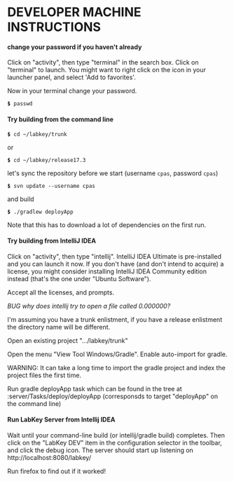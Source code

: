 # DEVELOPER MACHINE INSTRUCTIONS

#### change your password if you haven't already

Click on "activity", then type "terminal" in the search box.  Click on "terminal" to launch.
You might want to right click on the icon in your launcher panel, and select 'Add to favorites'.

Now in your terminal change your password.

**`$`**` passwd`

#### Try building from the command line

**`$`**` cd ~/labkey/trunk`

or

**`$`**` cd ~/labkey/release17.3`

let's sync  the repository before we start (username `cpas`, password `cpas`)

**`$`**` svn update --username cpas`

and build

**`$`**` ./gradlew deployApp`

Note that this has to download a lot of dependencies on the first run.

#### Try building from IntelliJ IDEA

Click on "activity", then type "intellij".  IntelliJ IDEA Ultimate is pre-installed and you can launch it now.  If you don't have (and don't intend
to acquire) a license, you might consider installing IntelliJ IDEA Community edition instead (that's the one under "Ubuntu Software").

Accept all the licenses, and prompts.

_BUG why does intellij try to open a file called 0.000000?_

I'm assuming you have a trunk enlistment, if you have a release enlistment the directory name will be different.

Open an existing project ".../labkey/trunk"

Open the menu "View Tool Windows/Gradle".  Enable auto-import for gradle.

WARNING: It can take a long time to import the gradle project and index the project files the first time.

Run gradle deployApp task which can be found in the tree at :server/Tasks/deploy/deployApp (corresponsds to target "deployApp" on the command line)

#### Run LabKey Server from Intellij IDEA
Wait until your command-line build (or intellij/gradle build) completes.  Then click on the "LabKey DEV" item in the configuration selector
in the toolbar, and click the debug icon.  The server should start up listening on http://localhost:8080/labkey/

Run firefox to find out if it worked!
